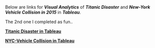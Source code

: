 
Below are links for  _**Visual Analytics**_ of _**Titanic Disaster**_ and _**New-York Vehicle Collision in 2015**_ in _**Tableau**_.

The 2nd one I completed as fun..

__[Titanic Disaster in Tableau](https://public.tableau.com/profile/krishna2474#!/vizhome/TitanicData_20/Story3?publish=yes)__

__[NYC-Vehicle Collision in Tableau](https://public.tableau.com/profile/krishna2474#!/vizhome/NYC-VEHICLE-COLLISION/NYC-VehicleCollisionStory)__
